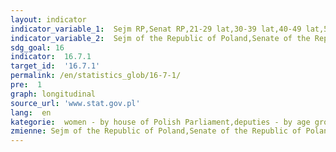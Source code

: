 ```yaml
---
layout: indicator
indicator_variable_1:  Sejm RP,Senat RP,21-29 lat,30-39 lat,40-49 lat,50-59 lat,60 lat i więcej,21-29 lat_,30-39 lat_,40-49 lat_,50-59 lat_,60 lat i więcej_
indicator_variable_2:  Sejm of the Republic of Poland,Senate of the Republic of Poland,21-29 years,30-39 years,40-49 years,50-59 years,60 years and more,21-29 years_,30-39 years_,40-49 years_,50-59 years_,60 years and more_
sdg_goal: 16
indicator:  16.7.1
target_id:  '16.7.1'
permalink: /en/statistics_glob/16-7-1/
pre:  1
graph: longitudinal
source_url: 'www.stat.gov.pl'
lang:  en
kategorie:  women - by house of Polish Parliament,deputies - by age groups,senators - by age groups
zmienne: Sejm of the Republic of Poland,Senate of the Republic of Poland;21-29 years,30-39 years,40-49 years,50-59 years,60 years and more;21-29 years,30-39 years,40-49 years,50-59 years,60 years and more
---
```

